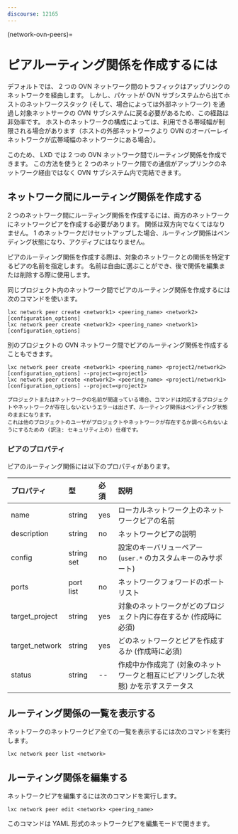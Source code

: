 ```yaml
---
discourse: 12165
---
```


(network-ovn-peers)=
# ピアルーティング関係を作成するには

デフォルトでは、 2 つの OVN ネットワーク間のトラフィックはアップリンクのネットワークを経由します。
しかし、パケットが OVN サブシステムから出てホストのネットワークスタック (そして、場合によっては外部ネットワーク) を通過し対象ネットサークの OVN サブシステムに戻る必要があるため、この経路は非効率です。
ホストのネットワークの構成によっては、利用できる帯域幅が制限される場合があります（ホストの外部ネットワークより OVN のオーバーレイネットワークが広帯域幅のネットワークにある場合）。

このため、 LXD では 2 つの OVN ネットワーク間でルーティング関係を作成できます。
この方法を使うと 2 つのネットワーク間での通信がアップリンクのネットワーク経由ではなく OVN サブシステム内で完結できます。

## ネットワーク間にルーティング関係を作成する

2 つのネットワーク間にルーティング関係を作成するには、両方のネットワークにネットワークピアを作成する必要があります。
関係は双方向でなくてはなりません。
1 のネットワークだけセットアップした場合、ルーティング関係はペンディング状態になり、アクディブにはなりません。

ピアのルーティング関係を作成する際は、対象のネットワークとの関係を特定するピアの名前を指定します。
名前は自由に選ぶことができ、後で関係を編集または削除する際に使用します。

同じプロジェクト内のネットワーク間でピアのルーティング関係を作成するには次のコマンドを使います。

    lxc network peer create <network1> <peering_name> <network2> [configuration_options]
    lxc network peer create <network2> <peering_name> <network1> [configuration_options]

別のプロジェクトの OVN ネットワーク間でピアのルーティング関係を作成することもできます。

    lxc network peer create <network1> <peering_name> <project2/network2> [configuration_options] --project=<project1>
    lxc network peer create <network2> <peering_name> <project1/network1> [configuration_options] --project=<project2>

```{important}
プロジェクトまたはネットワークの名前が間違っている場合、コマンドは対応するプロジェクトやネットワークが存在しないというエラーは出さず、ルーティング関係はペンディング状態のままになります。
これは他のプロジェクトのユーザがプロジェクトやネットワークが存在するか調べられないようにするための (訳注: セキュリティ上の) 仕様です。
```

### ピアのプロパティ

ピアのルーティング関係には以下のプロパティがあります。

プロパティ       | 型         | 必須     | 説明
:--              | :--        | :--      | :--
name             | string     | yes      | ローカルネットワーク上のネットワークピアの名前
description      | string     | no       | ネットワークピアの説明
config           | string set | no       | 設定のキーバリューペアー (`user.*` のカスタムキーのみサポート)
ports            | port list  | no       | ネットワークフォワードのポートリスト
target_project   | string     | yes      | 対象のネットワークがどのプロジェクト内に存在するか (作成時に必須)
target_network   | string     | yes      | どのネットワークとピアを作成するか (作成時に必須)
status           | string     | --       | 作成中か作成完了 (対象のネットワークと相互にピアリングした状態) かを示すステータス

## ルーティング関係の一覧を表示する

ネットワークのネットワークピア全ての一覧を表示するには次のコマンドを実行します。

    lxc network peer list <network>

## ルーティング関係を編集する

ネットワークピアを編集するには次のコマンドを実行します。

    lxc network peer edit <network> <peering_name>

このコマンドは YAML 形式のネットワークピアを編集モードで開きます。
